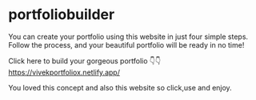 # portfoliobuilder

You can create your portfolio using this website in just four simple steps. Follow the process, and your beautiful portfolio will be ready in no time!

Click here to build your gorgeous portfolio 👇👇
https://vivekportfoliox.netlify.app/

You loved this concept and also this website so click,use and enjoy.
